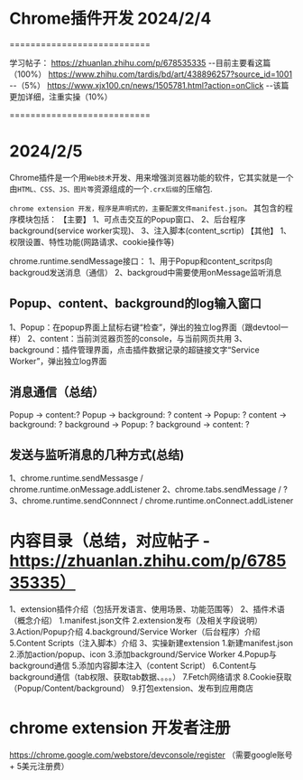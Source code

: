 # Chrome插件开发 2024/2/4

===========================

学习帖子：
https://zhuanlan.zhihu.com/p/678535335  --目前主要看这篇（100%）
https://www.zhihu.com/tardis/bd/art/438896257?source_id=1001 --（5%）
https://www.xjx100.cn/news/1505781.html?action=onClick --该篇更加详细，注重实操（10%）

===========================
# 2024/2/5

Chrome插件是一个用`Web技术`开发、用来增强浏览器功能的软件，它其实就是一个由`HTML、CSS、JS、图片等`资源组成的一个`.crx后缀`的压缩包.

`chrome extension 开发，程序是声明式的，主要配置文件manifest.json。`
其包含的程序模块包括：
【主要】
1、可点击交互的Popup窗口、
2、后台程序background(service worker实现)、
3、注入脚本(content_scrtip)
【其他】
1、权限设置、特性功能(网路请求、cookie操作等)

chrome.runtime.sendMessage接口：
1、用于Popup和content_scritps向backgroud发送消息（通信）
2、backgroud中需要使用onMessage监听消息

## Popup、content、background的log输入窗口
1、Popup：在popup界面上鼠标右键“检查”，弹出的独立log界面（跟devtool一样）
2、content：当前浏览器页签的console，与当前网页共用
3、background：插件管理界面，点击插件数据记录的超链接文字“Service Worker”，弹出独立log界面

## 消息通信（总结）
Popup -> content:?
Popup -> background: ?
content -> Popup: ?
content -> background: ?
background -> Popup: ?
background -> content: ?

## 发送与监听消息的几种方式(总结)
1、chrome.runtime.sendMessasge / chrome.runtime.onMessage.addListener
2、chrome.tabs.sendMessage / ?
3、chrome.runtime.sendConnnect / chrome.runtime.onConnect.addListener

# 内容目录（总结，对应帖子 - https://zhuanlan.zhihu.com/p/678535335）
1、extension插件介绍（包括开发语言、使用场景、功能范围等）
2、插件术语（概念介绍）
    1.manifest.json文件
    2.extension发布（及相关字段说明）
    3.Action/Popup介绍
    4.background/Service Worker（后台程序）介绍
    5.Content Scripts（注入脚本）介绍
3、实操新建extension
    1.新建manifest.json
    2.添加action/popup、icon
    3.添加background/Service Worker
    4.Popup与background通信
    5.添加内容脚本注入（content Script）
    6.Content与background通信（tab权限、获取tab数据、。。。）
    7.Fetch网络请求
    8.Cookie获取（Popup/Content/background）
    9.打包extension、发布到应用商店

# chrome extension 开发者注册
https://chrome.google.com/webstore/devconsole/register
（需要google账号 + 5美元注册费）

